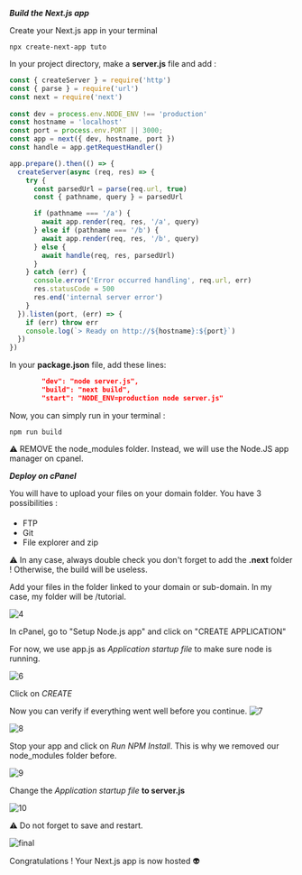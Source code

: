 _**Build the Next.js app**_

Create your Next.js app in your terminal

```
npx create-next-app tuto
```


In your project directory, make a **server.js** file and add :

```javascript
const { createServer } = require('http')
const { parse } = require('url')        
const next = require('next')            
     
const dev = process.env.NODE_ENV !== 'production'
const hostname = 'localhost'            
const port = process.env.PORT || 3000;  
const app = next({ dev, hostname, port })
const handle = app.getRequestHandler()  

app.prepare().then(() => {              
  createServer(async (req, res) => {
    try {
      const parsedUrl = parse(req.url, true)   
      const { pathname, query } = parsedUrl    

      if (pathname === '/a') {
        await app.render(req, res, '/a', query)  
      } else if (pathname === '/b') {
        await app.render(req, res, '/b', query)  
      } else {
        await handle(req, res, parsedUrl)        
      }
    } catch (err) {
      console.error('Error occurred handling', req.url, err)
      res.statusCode = 500
      res.end('internal server error')
    }
  }).listen(port, (err) => {
    if (err) throw err
    console.log(`> Ready on http://${hostname}:${port}`)
  })
})
```

In your **package.json** file, add these lines:

```json
        "dev": "node server.js",        
        "build": "next build",          
        "start": "NODE_ENV=production node server.js"
```

Now, you can simply run in your terminal :

```
npm run build
```
⚠️ REMOVE the node_modules folder. Instead, we will use the Node.JS app manager on cpanel.

_**Deploy on cPanel**_

You will have to upload your files on your domain folder. You have 3 possibilities :
####
* FTP
* Git
* File explorer and zip

⚠️ In any case, always double check you don't forget to add the **.next** folder ! Otherwise, the build will be useless.

Add your files in the folder linked to your domain or sub-domain.
In my case, my folder will be /tutorial. 

![4](https://user-images.githubusercontent.com/86530475/213726025-5f829445-423a-4f30-8103-4cd0d13bc6ac.png)

In cPanel, go to "Setup Node.js app" and click on "CREATE APPLICATION"

For now, we use app.js as *Application startup file* to make sure node is running.

![6](https://user-images.githubusercontent.com/86530475/213729485-670ee2e5-e01d-410a-ad35-f316ddd63a2d.png)

Click on *CREATE*

Now you can verify if everything went well before you continue.
![7](https://user-images.githubusercontent.com/86530475/213730013-f6ddb0fd-c6b4-4707-9f1b-a705ff57493f.png)

![8](https://user-images.githubusercontent.com/86530475/213730272-1ea77a51-c7c6-45f0-ae5c-954f63a1cd31.png)

Stop your app and click on *Run NPM Install*. This is why we removed our node_modules folder before.

![9](https://user-images.githubusercontent.com/86530475/213730663-d81fc2d9-4c8f-4120-9ef4-81e0c31ce4d7.png)

Change the *Application startup file* **to server.js**

![10](https://user-images.githubusercontent.com/86530475/213732646-2ed2e1d2-fc04-4eff-891e-3717e095746d.png)

⚠️ Do not forget to save and restart.


![final](https://user-images.githubusercontent.com/86530475/213731542-b583c9f0-26d0-4047-bcbc-323d0aa693a8.png)

Congratulations ! Your Next.js app is now hosted 👽




